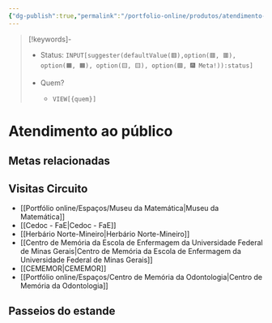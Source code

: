 ```yaml
---
{"dg-publish":true,"permalink":"/portfolio-online/produtos/atendimento-ao-publico/","tags":["💼/🔍"],"created":"2024-02-10T15:31:15.061-03:00","updated":"2024-02-06T17:47:29.284-03:00"}
---
```



>[!keywords]-
> - Status: `INPUT[suggester(defaultValue(🟥️),option(🟥️, 🟥️), option(🟧️, 🟧️), option(🟨️, 🟨️), option(🟩️, 🎆 Meta!)):status]`
>
> - Quem?
> 	- `VIEW[{quem}]`

# Atendimento ao público

## Metas relacionadas

## Visitas Circuito

- [[Portfólio online/Espaços/Museu da Matemática\|Museu da Matemática]]
- [[Cedoc - FaE\|Cedoc - FaE]]
- [[Herbário Norte-Mineiro\|Herbário Norte-Mineiro]]
- [[Centro de Memória da Escola de Enfermagem da Universidade Federal de Minas Gerais\|Centro de Memória da Escola de Enfermagem da Universidade Federal de Minas Gerais]]
- [[CEMEMOR\|CEMEMOR]]
- [[Portfólio online/Espaços/Centro de Memória da Odontologia\|Centro de Memória da Odontologia]]

## Passeios do estande
